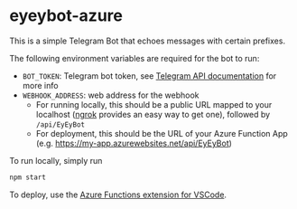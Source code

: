 # eyeybot-azure

This is a simple Telegram Bot that echoes messages with certain prefixes.

The following environment variables are required for the bot to run:
  - `BOT_TOKEN`: Telegram bot token, see [Telegram API documentation](https://core.telegram.org/bots#3-how-do-i-create-a-bot) for more info
  - `WEBHOOK_ADDRESS`: web address for the webhook
    - For running locally, this should be a public URL mapped to your localhost ([ngrok](https://www.npmjs.com/package/ngrok#global-install) provides an easy way to get one), followed by `/api/EyEyBot`
    - For deployment, this should be the URL of your Azure Function App (e.g. https://my-app.azurewebsites.net/api/EyEyBot)

To run locally, simply run

```sh
npm start
```

To deploy, use the [Azure Functions extension for VSCode](https://marketplace.visualstudio.com/items?itemName=ms-azuretools.vscode-azurefunctions).
